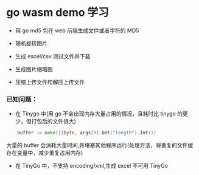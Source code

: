 # go wasm demo 学习

- 用 go md5 包在 web 前端生成文件或者字符的 MD5

- 随机旋转图片
- 生成 excel/csv 测试文件并下载
- 生成图片缩略图
- 压缩上传文件和解压上传文件

### 已知问题：

- 在 Tinygo 中(用 go 不会出现内存大量占用的情况，且耗时比 tinygo 的更少，但打包后的文件很大)

```go
	buffer := make([]byte, args[0].Get("length").Int())
```

大量的 buffer 会消耗大量时间,并堵塞其他程序运行(处理方法，将重复的文件缓存在变量中，减少重复占用内存)

- 在 TinyGo 中，不支持 encoding/xml,生成 excel 不可用 TinyGo
